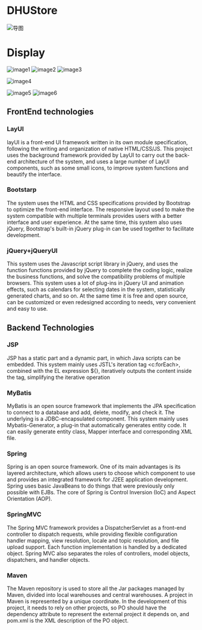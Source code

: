# DHUStore
![导图](https://github.com/lmy1108/DHUStore/blob/master/image/graph.pn)
# Display
![image1](https://github.com/lmy1108/DHUStore/blob/master/image/dhu6.PNG)
![image2](https://github.com/lmy1108/DHUStore/blob/master/image/dhu1.PNG)
![image3](https://github.com/lmy1108/DHUStore/blob/master/image/dhu2.PNG)

![image4](https://github.com/lmy1108/DHUStore/blob/master/image/dhu3.PNG)

![image5](https://github.com/lmy1108/DHUStore/blob/master/image/dhu4.PNG)
![image6](https://github.com/lmy1108/DHUStore/blob/master/image/dhu5.PNG)

## FrontEnd technologies
### LayUI
layUI is a front-end UI framework written in its own module specification, following the writing and organization of native HTML/CSS/JS. This project uses the background framework provided by LayUI to carry out the back-end architecture of the system, and uses a large number of LayUI components, such as some small icons, to improve system functions and beautify the interface.
### Bootstarp
The system uses the HTML and CSS specifications provided by Bootstrap to optimize the front-end interface. The responsive layout used to make the system compatible with multiple terminals provides users with a better interface and user experience. At the same time, this system also uses jQuery, Bootstrap's built-in jQuery plug-in can be used together to facilitate development.
### jQuery+jQueryUI
This system uses the Javascript script library in jQuery, and uses the function functions provided by jQuery to complete the coding logic, realize the business functions, and solve the compatibility problems of multiple browsers.
This system uses a lot of plug-ins in jQuery UI and animation effects, such as calendars for selecting dates in the system, statistically generated charts, and so on. At the same time it is free and open source, can be customized or even redesigned according to needs, very convenient and easy to use.
## Backend Technologies
### JSP
JSP has a static part and a dynamic part, in which Java scripts can be embedded. This system mainly uses JSTL's iteration tag <c:forEach>, combined with the EL expression ${}, iteratively outputs the content inside the tag, simplifying the iterative operation
### MyBatis
MyBatis is an open source framework that implements the JPA specification to connect to a database and add, delete, modify, and check it. The underlying is a JDBC-encapsulated component.
This system mainly uses Mybatis-Generator, a plug-in that automatically generates entity code. It can easily generate entity class, Mapper interface and corresponding XML file.
### Spring
Spring is an open source framework. One of its main advantages is its layered architecture, which allows users to choose which component to use and provides an integrated framework for J2EE application development. Spring uses basic JavaBeans to do things that were previously only possible with EJBs. The core of Spring is Control Inversion (IoC) and Aspect Orientation (AOP).
### SpringMVC
The Spring MVC framework provides a DispatcherServlet as a front-end controller to dispatch requests, while providing flexible configuration handler mapping, view resolution, locale and topic resolution, and file upload support. Each function implementation is handled by a dedicated object. Spring MVC also separates the roles of controllers, model objects, dispatchers, and handler objects.
### Maven
The Maven repository is used to store all the Jar packages managed by Maven, divided into local warehouses and central warehouses. A project in Maven is represented by a unique coordinate. In the development of this project, it needs to rely on other projects, so PO should have the dependency attribute to represent the external project it depends on, and pom.xml is the XML description of the PO object.




